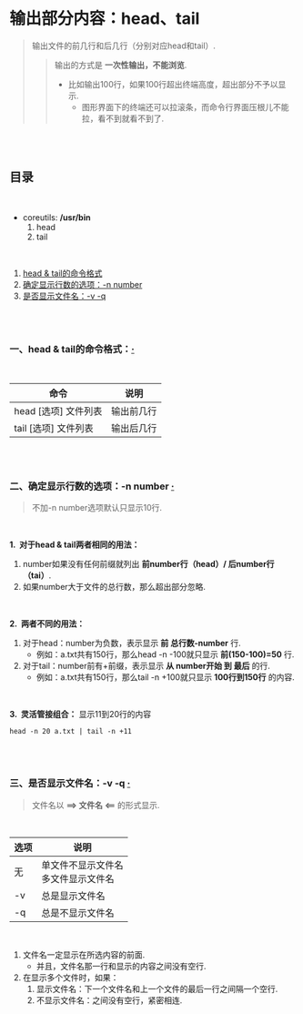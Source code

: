# 输出部分内容：head、tail
> 输出文件的前几行和后几行（分别对应head和tail）.
>
>> 输出的方式是 **一次性输出，不能浏览**.
>> - 比如输出100行，如果100行超出终端高度，超出部分不予以显示.
>>    - 图形界面下的终端还可以拉滚条，而命令行界面压根儿不能拉，看不到就看不到了.

<br><br>

## 目录

<br>

- coreutils: **/usr/bin**
   1. head
   2. tail

<br>

1. [head & tail的命令格式](#一head--tail的命令格式)
2. [确定显示行数的选项：-n number](#二确定显示行数的选项-n-number--)
3. [是否显示文件名：-v -q](#三是否显示文件名-v--q--)

<br><br>

### 一、head & tail的命令格式：[·](#目录)

<br>

| 命令 | 说明 |
| --- | --- |
| head [选项] 文件列表 | 输出前几行 |
| tail [选项] 文件列表 | 输出后几行 |

<br><br>

### 二、确定显示行数的选项：-n number  [·](#目录)
> 不加-n number选项默认只显示10行.

<br>

**1.&nbsp; 对于head & tail两者相同的用法：**

1. number如果没有任何前缀就列出 **前number行（head）/ 后number行（tai）**.
2. 如果number大于文件的总行数，那么超出部分忽略.

<br>

**2.&nbsp; 两者不同的用法：**

1. 对于head：number为负数，表示显示 **前 总行数-number** 行.
   - 例如：a.txt共有150行，那么head -n -100就只显示 **前(150-100)=50** 行.
2. 对于tail：number前有+前缀，表示显示 **从 number开始 到 最后** 的行.
   - 例如：a.txt共有150行，那么tail -n +100就只显示 **100行到150行** 的内容.

<br>

**3.&nbsp; 灵活管接组合：** 显示11到20行的内容

```Shell
head -n 20 a.txt | tail -n +11
```

<br><br>

### 三、是否显示文件名：-v -q  [·](#目录)
> 文件名以 **==> 文件名 <==** 的形式显示.

<br>

| 选项 | 说明 |
| --- | --- |
| 无 | 单文件不显示文件名<br>多文件显示文件名 |
| -v | 总是显示文件名 |
| -q | 总是不显示文件名 |

<br>

1. 文件名一定显示在所选内容的前面.
   - 并且，文件名那一行和显示的内容之间没有空行.
2. 在显示多个文件时，如果：
   1. 显示文件名：下一个文件名和上一个文件的最后一行之间隔一个空行.
   2. 不显示文件名：之间没有空行，紧密相连.
